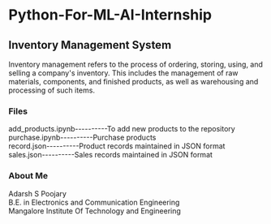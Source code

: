 # Python-For-ML-AI-Internship
## Inventory Management System<br />
Inventory management refers to the process of ordering, storing, using, and selling a company's inventory. This includes the management of raw materials, components, and finished products, as well as warehousing and processing of such items.<br />
### Files
add_products.ipynb----------To add new products to the repository<br />
purchase.ipynb----------Purchase products<br />
record.json----------Product records maintained in JSON format <br />
sales.json----------Sales records maintained in JSON format<br />

### About Me
Adarsh S Poojary<br />
B.E. in Electronics and Communication Engineering <br />
Mangalore Institute Of Technology and Engineering<br />
